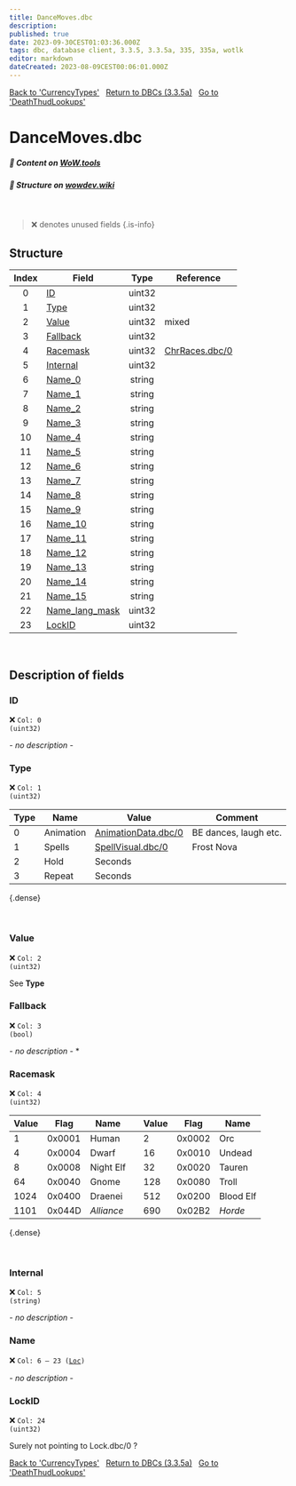 ```yaml
---
title: DanceMoves.dbc
description:
published: true
date: 2023-09-30CEST01:03:36.000Z
tags: dbc, database client, 3.3.5, 3.3.5a, 335, 335a, wotlk
editor: markdown
dateCreated: 2023-08-09CEST00:06:01.000Z
---
```

<a href="https://trinitycore.info/files/DBC/335/currencytypes" class="mt-5 v-btn v-btn--depressed v-btn--flat v-btn--outlined theme--light v-size--default darkblue--text text--lighten-3"><span class="v-btn__content"><i aria-hidden="true" class="v-icon notranslate v-icon--left mdi mdi-arrow-left theme--light"></i><span>Back to 'CurrencyTypes'</span></span></a>&nbsp;&nbsp;&nbsp;<a href="https://trinitycore.info/files/DBC/335/DBC" class="mt-5 v-btn v-btn--depressed v-btn--flat v-btn--outlined theme--light v-size--default darkblue--text text--lighten-3"><span class="v-btn__content"><i aria-hidden="true" class="v-icon notranslate v-icon--left mdi mdi-home-outline theme--light"></i><span>Return to DBCs (3.3.5a)</span></span></a>&nbsp;&nbsp;&nbsp;<a href="https://trinitycore.info/files/DBC/335/deaththudlookups" class="mt-5 v-btn v-btn--depressed v-btn--flat v-btn--outlined theme--light v-size--default darkblue--text text--lighten-3"><span class="v-btn__content"><span>Go to 'DeathThudLookups'</span><i aria-hidden="true" class="v-icon notranslate v-icon--right mdi mdi-arrow-right theme--light"></i></span></a>

# DanceMoves.dbc
##### :open_book: Content on [WoW.tools](https://wow.tools/dbc/?dbc=dancemoves&build=3.3.5.12340)
##### :pencil: Structure on [wowdev.wiki](https://wowdev.wiki/DB/DanceMoves)
&nbsp;

> :x: denotes unused fields
{.is-info}


## Structure

| Index | Field | Type | Reference |
| :---: | --- | :---: | --- |
| 0 | [ID](#id-alt) | uint32 |  |
| 1 | [Type](#type) | uint32 |  |
| 2 | [Value](#value) | uint32 | mixed |
| 3 | [Fallback](#fallback) | uint32 |  |
| 4 | [Racemask](#racemask) | uint32 | [ChrRaces.dbc/0](/files/DBC/335/chrraces#id-alt) |
| 5 | [Internal](#internal) | uint32 |  |
| 6 | [Name_0](#name-alt) | string |  |
| 7 | [Name_1](#name-alt) | string |  |
| 8 | [Name_2](#name-alt) | string |  |
| 9 | [Name_3](#name-alt) | string |  |
| 10 | [Name_4](#name-alt) | string |  |
| 11 | [Name_5](#name-alt) | string |  |
| 12 | [Name_6](#name-alt) | string |  |
| 13 | [Name_7](#name-alt) | string |  |
| 14 | [Name_8](#name-alt) | string |  |
| 15 | [Name_9](#name-alt) | string |  |
| 16 | [Name_10](#name-alt) | string |  |
| 17 | [Name_11](#name-alt) | string |  |
| 18 | [Name_12](#name-alt) | string |  |
| 19 | [Name_13](#name-alt) | string |  |
| 20 | [Name_14](#name-alt) | string |  |
| 21 | [Name_15](#name-alt) | string |  |
| 22 | [Name_lang_mask](#name-alt) | uint32 |  |
| 23 | [LockID](#lockid) | uint32 |  |
&nbsp;
## Description of fields

### ID <!-- {#id-alt} -->
:x: <code>Col: 0 (uint32)</code>

*- no description -*
&nbsp;

### Type
:x: <code>Col: 1 (uint32)</code>

| Type | Name | Value | Comment |
|------|------|-------|---------|
| 0 | Animation | [AnimationData.dbc/0](/files/DBC/335/animationdata#id-alt) | BE dances, laugh etc. |
| 1 | Spells | [SpellVisual.dbc/0](/files/DBC/335/spellvisual#id-alt) | Frost Nova |
| 2 | Hold | Seconds |  |
| 3 | Repeat | Seconds |  |
{.dense}

&nbsp;

### Value
:x: <code>Col: 2 (uint32)</code>

See **Type**
&nbsp;

### Fallback
:x: <code>Col: 3 (bool)</code>

*- no description -*
*&nbsp;

### Racemask
:x: <code>Col: 4 (uint32)</code>

| Value | Flag   | Name      |  | Value | Flag   | Name      |
|-------|--------|-----------|--|-------|--------|-----------|
|     1 | 0x0001 | Human     |  |     2 | 0x0002 | Orc       |
|     4 | 0x0004 | Dwarf     |  |    16 | 0x0010 | Undead    |
|     8 | 0x0008 | Night Elf |  |    32 | 0x0020 | Tauren    |
|    64 | 0x0040 | Gnome     |  |   128 | 0x0080 | Troll     |
|  1024 | 0x0400 | Draenei   |  |   512 | 0x0200 | Blood Elf |
|  1101 | 0x044D | *_Alliance_* |  |   690 | 0x02B2 | *_Horde_* |
{.dense}

&nbsp;

### Internal
:x: <code>Col: 5 (string)</code>

*- no description -*
&nbsp;

### Name <!-- {#name-alt} -->
:x: <code>Col: 6 &ndash; 23 ([Loc](/how-to/localization))</code>

*- no description -*
&nbsp;

### LockID
:x: <code>Col: 24 (uint32)</code>

Surely not pointing to Lock.dbc/0 ?
&nbsp;

<a href="https://trinitycore.info/files/DBC/335/currencytypes" class="mt-5 v-btn v-btn--depressed v-btn--flat v-btn--outlined theme--light v-size--default darkblue--text text--lighten-3"><span class="v-btn__content"><i aria-hidden="true" class="v-icon notranslate v-icon--left mdi mdi-arrow-left theme--light"></i><span>Back to 'CurrencyTypes'</span></span></a>&nbsp;&nbsp;&nbsp;<a href="https://trinitycore.info/files/DBC/335/DBC" class="mt-5 v-btn v-btn--depressed v-btn--flat v-btn--outlined theme--light v-size--default darkblue--text text--lighten-3"><span class="v-btn__content"><i aria-hidden="true" class="v-icon notranslate v-icon--left mdi mdi-home-outline theme--light"></i><span>Return to DBCs (3.3.5a)</span></span></a>&nbsp;&nbsp;&nbsp;<a href="https://trinitycore.info/files/DBC/335/deaththudlookups" class="mt-5 v-btn v-btn--depressed v-btn--flat v-btn--outlined theme--light v-size--default darkblue--text text--lighten-3"><span class="v-btn__content"><span>Go to 'DeathThudLookups'</span><i aria-hidden="true" class="v-icon notranslate v-icon--right mdi mdi-arrow-right theme--light"></i></span></a>
